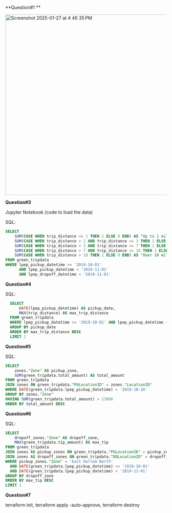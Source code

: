 **Question#1 **

<img width="564" alt="Screenshot 2025-01-27 at 4 46 35 PM" src="https://github.com/user-attachments/assets/e7afd777-fa31-4289-869f-95ea42b45481" />

**Question#3**

Jupyter Notebook (code to load the data)

SQL:

  ``` SQL
  SELECT
      SUM(CASE WHEN trip_distance <= 1 THEN 1 ELSE 0 END) AS "Up to 1 mile",
      SUM(CASE WHEN trip_distance > 1 AND trip_distance <= 3 THEN 1 ELSE 0 END) AS "1 to 3 miles",
      SUM(CASE WHEN trip_distance > 3 AND trip_distance <= 7 THEN 1 ELSE 0 END) AS "3 to 7 miles",
      SUM(CASE WHEN trip_distance > 7 AND trip_distance <= 10 THEN 1 ELSE 0 END) AS "7 to 10 miles",
      SUM(CASE WHEN trip_distance > 10 THEN 1 ELSE 0 END) AS "Over 10 miles"
  FROM green_tripdata
  WHERE lpep_pickup_datetime >= '2019-10-01'  
  		AND lpep_pickup_datetime < '2019-11-01' 
  		AND lpep_dropoff_datetime < '2019-11-01'
``` 

**Question#4**

  SQL:

``` SQL
  SELECT
      DATE(lpep_pickup_datetime) AS pickup_date,
      MAX(trip_distance) AS max_trip_distance
  FROM green_tripdata
  WHERE lpep_pickup_datetime >= '2019-10-01' AND lpep_pickup_datetime < '2019-11-01'
  GROUP BY pickup_date
  ORDER BY max_trip_distance DESC
  LIMIT 1
```

**Question#5**

  SQL:

  ``` SQL
  SELECT
      zones."Zone" AS pickup_zone,
      SUM(green_tripdata.total_amount) AS total_amount
  FROM green_tripdata
  JOIN zones ON green_tripdata."PULocationID" = zones."LocationID"
  WHERE DATE(green_tripdata.lpep_pickup_datetime) = '2019-10-18'
  GROUP BY zones."Zone"
  HAVING SUM(green_tripdata.total_amount) > 13000
  ORDER BY total_amount DESC
```

**Question#6**

  SQL:

  ``` SQL
  SELECT
      dropoff_zones."Zone" AS dropoff_zone,
      MAX(green_tripdata.tip_amount) AS max_tip
  FROM green_tripdata
  JOIN zones AS pickup_zones ON green_tripdata."PULocationID" = pickup_zones."LocationID"
  JOIN zones AS dropoff_zones ON green_tripdata."DOLocationID" = dropoff_zones."LocationID"
  WHERE pickup_zones."Zone" = 'East Harlem North'
    AND DATE(green_tripdata.lpep_pickup_datetime) >= '2019-10-01'
    AND DATE(green_tripdata.lpep_pickup_datetime) < '2019-11-01'
  GROUP BY dropoff_zone
  ORDER BY max_tip DESC
  LIMIT 1
```

**Question#7**

terraform init, terraform apply -auto-approve, terraform destroy
